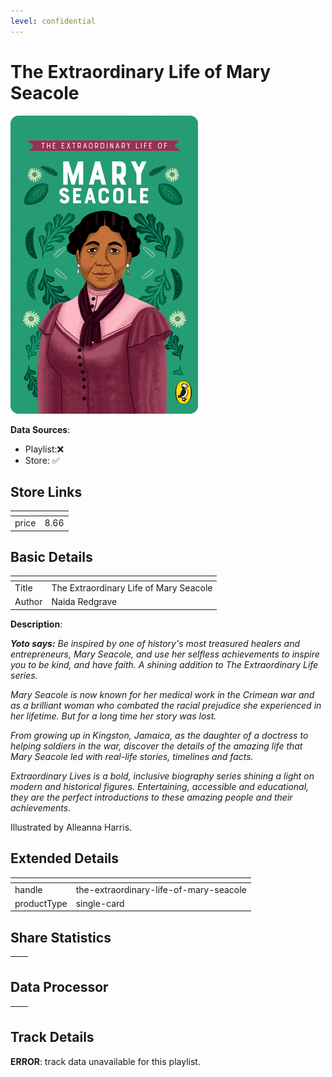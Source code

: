 ```yaml
---
level: confidential
---
```

# The Extraordinary Life of Mary Seacole

![card_[cm5B6].png](../../img/cards/card_[cm5B6].png)

**Data Sources**: 

- Playlist:❌
- Store: ✅


## Store Links

| <!-- --> | <!-- --> |
| - | - |
| price | 8.66 |


## Basic Details

| <!-- --> | <!-- --> |
| - | - |
| Title | The Extraordinary Life of Mary Seacole |
| Author | Naida Redgrave |

**Description**:

_**Yoto says:** Be inspired by one of history's most treasured healers and entrepreneurs, Mary Seacole, and use her selfless achievements to inspire you to be kind, and have faith. A shining addition to The Extraordinary Life series._

 _Mary Seacole is now known for her medical work in the Crimean war and as a brilliant woman who combated the racial prejudice she experienced in her lifetime. But for a long time her story was lost._

_From growing up in Kingston, Jamaica, as the daughter of a doctress to helping soldiers in the war, discover the details of the amazing life that Mary Seacole led with real-life stories, timelines and facts._

_Extraordinary Lives is a bold, inclusive biography series shining a light on modern and historical figures. Entertaining, accessible and educational, they are the perfect introductions to these amazing people and their achievements._

Illustrated by Alleanna Harris.


## Extended Details

| <!-- --> | <!-- --> |
| - | - |
| handle | the-extraordinary-life-of-mary-seacole |
| productType | single-card |


## Share Statistics

| <!-- --> | <!-- --> |
| - | - |


## Data Processor

| <!-- --> | <!-- --> |
| - | - |


## Track Details

**ERROR**: track data unavailable for this playlist.

